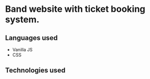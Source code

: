 # Band website with ticket booking system.  

## Languages used
- Vanilla JS
- CSS

## Technologies used
